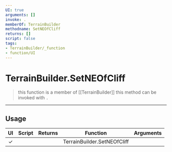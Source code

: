```yaml
---
UI: true
arguments: []
invoke: .
memberOf: TerrainBuilder
methodname: SetNEOfCliff
returns: []
script: false
tags:
- TerrainBuilder/_function
- function/UI
---
```

# TerrainBuilder.SetNEOfCliff
> this function is a member of [[TerrainBuilder]]
> this method can be invoked with `.`
-----
## Usage
|  UI | Script | Returns | Function | Arguments |
|:---:|:------:|-------:|:--------:|:---------|
|✓| ||TerrainBuilder.SetNEOfCliff||
